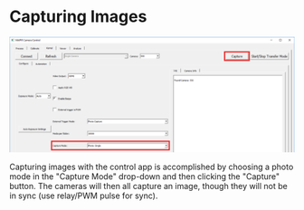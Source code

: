 # Capturing Images

![](../../../.gitbook/assets/capture_photo.png)

Capturing images with the control app is accomplished by choosing a photo mode in the "Capture Mode" drop-down and then clicking the "Capture" button. The cameras will then all capture an image, though they will not be in sync \(use relay/PWM pulse for sync\).

